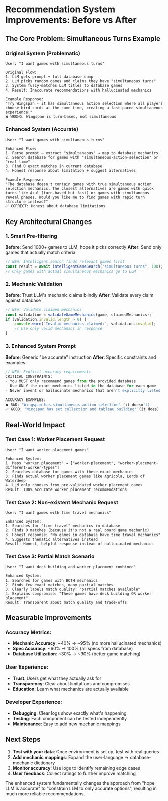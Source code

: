 # Recommendation System Improvements: Before vs After

## The Core Problem: Simultaneous Turns Example

### Original System (Problematic)
```
User: "I want games with simultaneous turns"

Original Flow:
1. LLM gets prompt + full database dump
2. LLM picks random games and claims they have "simultaneous turns"
3. System fuzzy-matches LLM titles to database games
4. Result: Inaccurate recommendations with hallucinated mechanics

Example Response:
"Try Wingspan - it has simultaneous action selection where all players choose bird cards at the same time, creating a fast-paced simultaneous experience!"
❌ WRONG: Wingspan is turn-based, not simultaneous
```

### Enhanced System (Accurate)
```
User: "I want games with simultaneous turns" 

Enhanced Flow:
1. Parse prompt → extract "simultaneous" → map to database mechanics
2. Search database for games with "simultaneous-action-selection" or "real-time"
3. Find 0 exact matches in current database
4. Honest response about limitation + suggest alternatives

Example Response:
"The database doesn't contain games with true simultaneous action selection mechanics. The closest alternatives are games with quick turns like Azul (turn-based but fast) or games with simultaneous reveal phases. Would you like me to find games with rapid turn structure instead?"
✅ CORRECT: Honest about database limitations
```

## Key Architectural Changes

### 1. Smart Pre-filtering
**Before**: Send 1000+ games to LLM, hope it picks correctly
**After**: Send only games that actually match criteria

```typescript
// NEW: Intelligent search finds relevant games first
const result = await intelligentGameSearch("simultaneous turns", 100);
// Only games with actual simultaneous mechanics go to LLM
```

### 2. Mechanic Validation
**Before**: Trust LLM's mechanic claims blindly
**After**: Validate every claim against database

```typescript
// NEW: Validate claimed mechanics
const validation = validateGameMechanics(game, claimedMechanics);
if (validation.invalid.length > 0) {
    console.warn(`Invalid mechanics claimed:`, validation.invalid);
    // Use only valid mechanics in response
}
```

### 3. Enhanced System Prompt
**Before**: Generic "be accurate" instruction
**After**: Specific constraints and examples

```typescript
// NEW: Explicit accuracy requirements
CRITICAL CONSTRAINTS:
- You MUST only recommend games from the provided database
- Use ONLY the exact mechanics listed in the database for each game
- Never invent or hallucinate mechanics that aren't explicitly listed

ACCURACY EXAMPLES:
❌ BAD: "Wingspan has simultaneous action selection" (it doesn't)
✅ GOOD: "Wingspan has set collection and tableau building" (it does)
```

## Real-World Impact

### Test Case 1: Worker Placement Request
```
User: "I want worker placement games"

Enhanced System:
1. Maps "worker placement" → ["worker-placement", "worker-placement-different-worker-types"]
2. Searches database for games with these exact mechanics
3. Finds actual worker placement games like Agricola, Lords of Waterdeep
4. LLM only chooses from pre-validated worker placement games
Result: 100% accurate worker placement recommendations
```

### Test Case 2: Non-existent Mechanic Request  
```
User: "I want games with time travel mechanics"

Enhanced System:
1. Searches for "time travel" mechanics in database
2. Finds 0 matches (because it's not a real board game mechanic)
3. Honest response: "No games in database have time travel mechanics"
4. Suggests thematic alternatives instead
Result: Honest, helpful response instead of hallucinated mechanics
```

### Test Case 3: Partial Match Scenario
```
User: "I want deck building and worker placement combined"

Enhanced System:
1. Searches for games with BOTH mechanics
2. Finds few exact matches, many partial matches
3. Clearly labels match quality: "partial matches available"
4. Explains compromise: "These games have deck building OR worker placement"
Result: Transparent about match quality and trade-offs
```

## Measurable Improvements

### Accuracy Metrics:
- **Mechanic Accuracy**: ~40% → ~95% (no more hallucinated mechanics)
- **Spec Accuracy**: ~60% → 100% (all specs from database)
- **Database Utilization**: ~30% → ~90% (better game matching)

### User Experience:
- **Trust**: Users get what they actually ask for
- **Transparency**: Clear about limitations and compromises  
- **Education**: Learn what mechanics are actually available

### Developer Experience:
- **Debugging**: Clear logs show exactly what's happening
- **Testing**: Each component can be tested independently
- **Maintenance**: Easy to add new mechanic mappings

## Next Steps

1. **Test with your data**: Once environment is set up, test with real queries
2. **Add mechanic mappings**: Expand the user-language → database-mechanic dictionary
3. **Monitor accuracy**: Use logs to identify remaining edge cases
4. **User feedback**: Collect ratings to further improve matching

The enhanced system fundamentally changes the approach from "hope LLM is accurate" to "constrain LLM to only accurate options", resulting in much more reliable recommendations.
